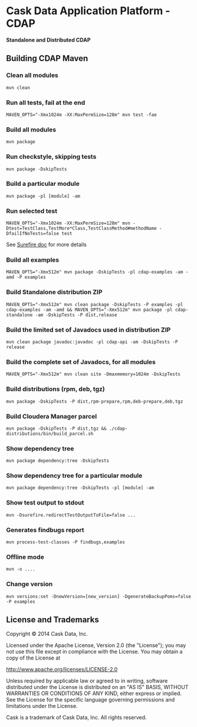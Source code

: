# Cask Data Application Platform - CDAP

**Standalone and Distributed CDAP**

## Building CDAP Maven

### Clean all modules
    mvn clean

### Run all tests, fail at the end
    MAVEN_OPTS="-Xmx1024m -XX:MaxPermSize=128m" mvn test -fae
    
### Build all modules
    mvn package

### Run checkstyle, skipping tests
    mvn package -DskipTests

### Build a particular module
    mvn package -pl [module] -am

### Run selected test
    MAVEN_OPTS="-Xmx1024m -XX:MaxPermSize=128m" mvn -Dtest=TestClass,TestMore*Class,TestClassMethod#methodName -DfailIfNoTests=false test

See [Surefire doc](http://maven.apache.org/surefire/maven-surefire-plugin/examples/single-test.html) for more details

### Build all examples
    MAVEN_OPTS="-Xmx512m" mvn package -DskipTests -pl cdap-examples -am -amd -P examples

### Build Standalone distribution ZIP
    MAVEN_OPTS="-Xmx512m" mvn clean package -DskipTests -P examples -pl cdap-examples -am -amd && MAVEN_OPTS="-Xmx512m" mvn package -pl cdap-standalone -am -DskipTests -P dist,release
    
### Build the limited set of Javadocs used in distribution ZIP
    mvn clean package javadoc:javadoc -pl cdap-api -am -DskipTests -P release

### Build the complete set of Javadocs, for all modules
    MAVEN_OPTS="-Xmx512m" mvn clean site -Dmaxmemory=1024m -DskipTests
    
### Build distributions (rpm, deb, tgz)
    mvn package -DskipTests -P dist,rpm-prepare,rpm,deb-prepare,deb,tgz

### Build Cloudera Manager parcel
    mvn package -DskipTests -P dist,tgz && ./cdap-distributions/bin/build_parcel.sh

### Show dependency tree
    mvn package dependency:tree -DskipTests

### Show dependency tree for a particular module
    mvn package dependency:tree -DskipTests -pl [module] -am

### Show test output to stdout
    mvn -Dsurefire.redirectTestOutputToFile=false ...

### Generates findbugs report
    mvn process-test-classes -P findbugs,examples

### Offline mode
    mvn -o ....

### Change version
    mvn versions:set -DnewVersion=[new_version] -DgenerateBackupPoms=false -P examples
    
    
## License and Trademarks

Copyright © 2014 Cask Data, Inc.

Licensed under the Apache License, Version 2.0 (the "License"); you may not use this file except
in compliance with the License. You may obtain a copy of the License at

http://www.apache.org/licenses/LICENSE-2.0

Unless required by applicable law or agreed to in writing, software distributed under the 
License is distributed on an "AS IS" BASIS, WITHOUT WARRANTIES OR CONDITIONS OF ANY KIND, 
either express or implied. See the License for the specific language governing permissions 
and limitations under the License.

Cask is a trademark of Cask Data, Inc. All rights reserved.
